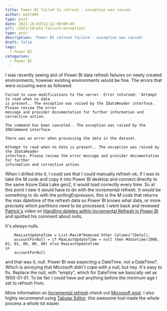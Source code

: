 ```yaml
---
title: Power BI failed to refresh - exception was raised
author: matt40k
type: post
date: 2021-10-03T14:22:00+00:00
url: /2021/10/pbi-failure-exception/
type: post
description: 'Power BI refresh failure - exception was raised'
draft: false
tags: 
  - Power BI
categories:
  - Power BI
---
```


I was recently seeing alot of Power BI data refresh failures on newly created environments, however existing environments would be fine. The errors that were occuring were as followed:

```
Failed to save modifications to the server. Error returned: 'Attempt to read when no data 
is present.. The exception was raised by the IDataReader interface. Please review the error 
message and provider documentation for further information and corrective action.
```

```
The command has been canceled.. The exception was raised by the IDbCommand interface.
```
 
``` 
There was an error when processing the data in the dataset.
```

```
Attempt to read when no data is present.. The exception was raised by the IDataReader 
interface. Please review the error message and provider documentation for further 
information and corrective action.
```

When I drilled into it, I could see that I could manually refresh ok; if I was to take the M code and copy it into Power BI desktop and connect directly to the same Azure Data Lake gen2, it would load correctly every time. So at this point I new it would have to do with the incremental refresh. It would be something to do with the pollingExpression, this is the M code that returns the max datetime of the refresh data so Power BI knows what data, or more precisely which partitions need to be processed. I went back and reviewed [Patrick's](https://twitter.com/patrickdba) video on [Handling deletes within Incremental Refresh in Power BI](https://www.youtube.com/watch?v=nKVrl0ec6uE) and spotted his comment about nulls.

It's always nulls.

```
    MaxLastUpdateTime = List.Max(#"Removed Other Columns"[Date]),
    accountForNull = if MaxLastUpdateTime = null then #datetime(1900, 01, 01, 00, 00, 00) else MaxLastUpdateTime
in
    accountForNull
```

and that was it, null. Power BI was expecting a DateTime, not a DateTime?. Which is annoying that Microsoft didn't cope with a null, but hey. It's easy to fix. Replace the null, with "empty", which for DateTime we basically set as 1900-01-01. To be fair I could have put anything before the minimum age I set to refresh from.

More information on [Incremental refresh](https://docs.microsoft.com/en-us/power-bi/connect-data/incremental-refresh-xmla) check out [Microsoft post](https://docs.microsoft.com/en-us/power-bi/connect-data/incremental-refresh-xmla). I also highly recommend using [Tabular Editor](https://docs.tabulareditor.com/te2/incremental-refresh.html), this awesome tool made the whole process a whole lot easier.
